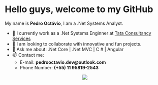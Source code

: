 <h1>Hello guys, welcome to my GitHub</h1>
<p>My name is <b>Pedro Octávio</b>, I am a .Net Systems Analyst.</p>
<ul>
  <li>🔭 I currently work as a .Net Systems Enginner at <a href="https://www.tcs.com/">Tata Consultancy Services</a></li>
  <li>👯 I am looking to collaborate with innovative and fun projects.</li>
  <li>💬 Ask me about: .Net Core | .Net MVC | C # | Angular</li>
  <li>
  📫 Contact me:
  <ul>
    <li>E-mail: <b>pedrooctavio.dev@outlook.com</b></li>
    <li>Phone Number: <b>(+55) 11 95819-2543</b></li>
  </ul>
  </li>
</ul>

<p align="center">
<img src="https://japaneselevelup.com/wp-content/uploads/2018/05/Why-Programmers-Like-Japanese-Why-Japanese-Learners-like-Programming-1-min.jpg"></img>
</p>
